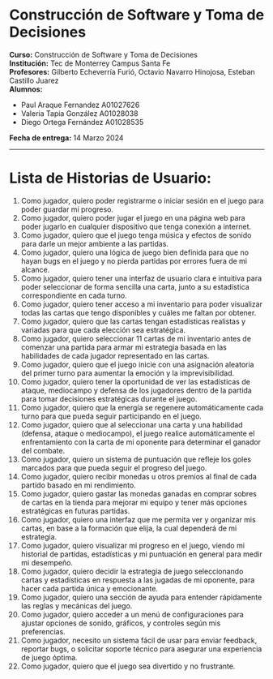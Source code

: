 # Construcción de Software y Toma de Decisiones

**Curso:** Construcción de Software y Toma de Decisiones  
**Institución:** Tec de Monterrey Campus Santa Fe  
**Profesores:** Gilberto Echeverría Furió, Octavio Navarro Hinojosa, Esteban Castillo Juarez  
**Alumnos:**  
- Paul Araque Fernandez A01027626  
- Valeria Tapia González  A01028038
- Diego Ortega Fernández   A01028535

**Fecha de entrega:** 14 Marzo 2024

---

# Lista de Historias de Usuario:

1. Como jugador, quiero poder registrarme o iniciar sesión en el juego para poder guardar mi progreso.
2. Como jugador, quiero poder jugar el juego en una página web para poder jugarlo en cualquier dispositivo que tenga conexión a internet.
3. Como jugador, quiero que el juego tenga música y efectos de sonido para darle un mejor ambiente a las partidas.
4. Como jugador, quiero una lógica de juego bien definida para que no hayan bugs en el juego y no pierda partidas por errores fuera de mi alcance.
5. Como jugador, quiero tener una interfaz de usuario clara e intuitiva para poder seleccionar de forma sencilla una carta, junto a su estadística correspondiente en cada turno.
6. Como jugador, quiero tener acceso a mi inventario para poder visualizar todas las cartas que tengo disponibles y cuáles me faltan por obtener.
7. Como jugador, quiero que las cartas tengan estadísticas realistas y variadas para que cada elección sea estratégica.
8. Como jugador, quiero seleccionar 11 cartas de mi inventario antes de comenzar una partida para armar mi estrategia basada en las habilidades de cada jugador representado en las cartas.
9. Como jugador, quiero que el juego inicie con una asignación aleatoria del primer turno para aumentar la emoción y la imprevisibilidad.
10. Como jugador, quiero tener la oportunidad de ver las estadísticas de ataque, mediocampo y defensa de los jugadores dentro de la partida para tomar decisiones estratégicas durante el juego.
11. Como jugador, quiero que la energía se regenere automáticamente cada turno para que pueda seguir participando en el juego.
12. Como jugador, quiero que al seleccionar una carta y una habilidad (defensa, ataque o mediocampo), el juego realice automáticamente el enfrentamiento con la carta de mi oponente para determinar el ganador del combate.
13. Como jugador, quiero un sistema de puntuación que refleje los goles marcados para que pueda seguir el progreso del juego.
14. Como jugador, quiero recibir monedas u otros premios al final de cada partido basado en mi rendimiento.
15. Como jugador, quiero gastar las monedas ganadas en comprar sobres de cartas en la tienda para mejorar mi equipo y tener más opciones estratégicas en futuras partidas.
16. Como jugador, quiero una interfaz que me permita ver y organizar mis cartas, en base a la formación que elija, la cual dependerá de mi estrategia.
17. Como jugador, quiero visualizar mi progreso en el juego, viendo mi historial de partidas, estadísticas y mi puntuación en general para medir mi desempeño.
18. Como jugador, quiero decidir la estrategia de juego seleccionando cartas y estadísticas en respuesta a las jugadas de mi oponente, para hacer cada partida única y emocionante.
19. Como jugador, quiero una sección de ayuda para entender rápidamente las reglas y mecánicas del juego.
20. Como jugador, quiero acceder a un menú de configuraciones para ajustar opciones de sonido, gráficos, y controles según mis preferencias.
21. Como jugador, necesito un sistema fácil de usar para enviar feedback, reportar bugs, o solicitar soporte técnico para asegurar una experiencia de juego óptima.
22. Como jugador, quiero que el juego sea divertido y no frustrante.
